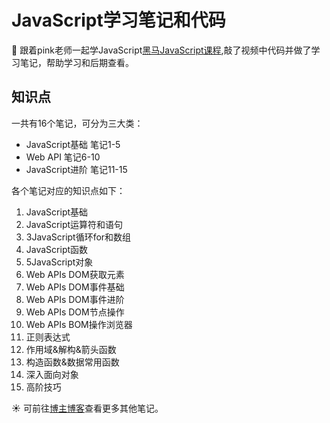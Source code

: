 # JavaScript学习笔记和代码
🌈 跟着pink老师一起学JavaScript[黑马JavaScript课程](https://www.bilibili.com/video/BV1Y84y1L7Nn/?spm_id_from=333.337.search-card.all.click),敲了视频中代码并做了学习笔记，帮助学习和后期查看。

## 知识点
一共有16个笔记，可分为三大类：
- JavaScript基础 笔记1-5
- Web API 笔记6-10
- JavaScript进阶 笔记11-15

各个笔记对应的知识点如下：

1. JavaScript基础
2. JavaScript运算符和语句
3. 3JavaScript循环for和数组
4. JavaScript函数
5. 5JavaScript对象
6. Web APIs DOM获取元素
7. Web APIs DOM事件基础
8. Web APIs DOM事件进阶
9. Web APIs DOM节点操作
10. Web APIs BOM操作浏览器
11. 正则表达式
12. 作用域&解构&箭头函数
13. 构造函数&数据常用函数
14. 深入面向对象
15. 高阶技巧
    
☀️ 可前往[博主博客](https://ppgo8.github.io/)查看更多其他笔记。
